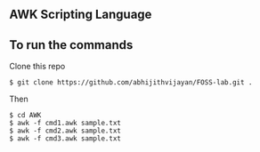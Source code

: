 ## AWK Scripting Language
## To run the commands 

Clone this repo
```
$ git clone https://github.com/abhijithvijayan/FOSS-lab.git .
```

Then
```
$ cd AWK
$ awk -f cmd1.awk sample.txt
$ awk -f cmd2.awk sample.txt
$ awk -f cmd3.awk sample.txt
```

